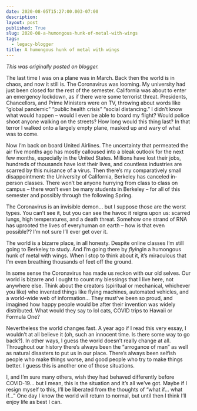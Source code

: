 ```yaml
---
date: 2020-08-05T15:27:00.003-07:00
description: 
layout: post
published: True
slug: 2020-08-a-humongous-hunk-of-metal-with-wings
tags:
  - legacy-blogger
title: A humongous hunk of metal with wings
---
```


*This was originally posted on blogger.*

The last time I was on a plane was in March. Back then the world is
in chaos, and now it still is. The Coronavirus was looming. My
university had just been closed for the rest of the semester.
California was about to enter an emergency lockdown, as if there were
some terrorist threat. Presidents, Chancellors, and Prime Ministers
were on TV, throwing about words like “global pandemic” “public
health crisis” “social distancing.” I didn’t know what would
happen – would I even be able to board my flight? Would police
shoot anyone walking on the streets? How long would this thing last?
In that terror I walked onto a largely empty plane, masked up and
wary of what was to come.

Now I’m back on board United Airlines. The uncertainty that
permeated the air five months ago has mostly calloused into a bleak
outlook for the next few months, especially in the United States.
Millions have lost their jobs, hundreds of thousands have lost their
lives, and countless industries are scarred by this nuisance of a
virus. Then there’s my comparatively small disappointment: the
University of California, Berkeley has canceled in-person classes.
There won’t be anyone hurrying from class to class on campus –
there won’t even be many students in Berkeley – for all of this
semester and possibly through the following Spring.

The Coronavirus is an invisible demon… but I suppose those are the
worst types. You can’t see it, but you can see the havoc it reigns
upon us: scarred lungs, high temperatures, and a death threat.
Somehow one strand of RNA has uprooted the lives of everyhuman
on earth – how is that even
possible?? I’m not sure
I’ll ever get over it.

 The
world is a bizarre place, in
all honesty. Despite online
classes I’m still going to Berkeley to study. And
I’m going there by *flying*in a humongous
hunk of metal with wings.
When I stop to think about
it, it’s
miraculous that I’m even
breathing thousands of feet
off the ground. 

 In
some sense the Coronavirus
has made us reckon with our old selves. Our
world is bizarre and I
ought to count my blessings that I live here, not
anywhere else. Think
about the creators
(spiritual
or mechanical, whichever
you like) who invented
things like flying machines, automated vehicles, and
a world-wide web of information… They
must’ve been so proud, and
imagined how happy people would be after their
invention was widely distributed. What
would they say to lol cats,
COVID
trips to Hawaii or Formula One?


 Nevertheless
the world changes fast. A
year ago if I read this very essay, I wouldn’t
at all believe it (oh,
such an innocent time. Is there
some
way to go back?). In other
ways, I guess the world
doesn’t really change at all. Throughout
our history there’s always
been the “arrogance of man” as
well as natural disasters to
put us in our place. There’s
always been selfish
people who make things worse,
and good people
who try to make things
better. I guess this
is another one of those situations.

 I,
and I’m sure many others, wish
they had behaved differently before COVID-19… but
I mean, this is the situation
and it’s all we’ve got.
Maybe if I resign myself to
this, I’ll be liberated
from the thoughts of “what
if… what if...” One day I
know the world will
return to normal, but until
then I think I’ll
enjoy life as best I can.


